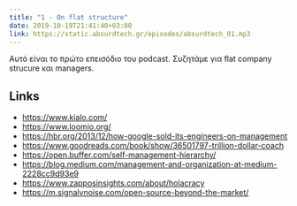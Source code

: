 ```yaml
---
title: "1 - On flat structure"
date: 2019-10-19T21:41:40+03:00
link: https://static.absurdtech.gr/episodes/absurdtech_01.mp3
---
```


Αυτό είναι το πρώτο επεισόδιο του podcast. Συζητάμε για flat company strucure και managers.

<!--more-->

## Links

* https://www.kialo.com/
* https://www.loomio.org/
* https://hbr.org/2013/12/how-google-sold-its-engineers-on-management
* https://www.goodreads.com/book/show/36501797-trillion-dollar-coach
* https://open.buffer.com/self-management-hierarchy/
* https://blog.medium.com/management-and-organization-at-medium-2228cc9d93e9
* https://www.zapposinsights.com/about/holacracy
* https://m.signalvnoise.com/open-source-beyond-the-market/
